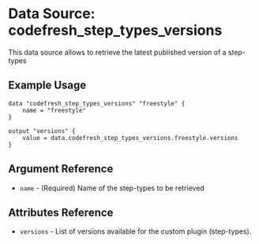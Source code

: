 # Data Source: codefresh_step_types_versions
This data source allows to retrieve the latest published version of a step-types

## Example Usage

```hcl
data "codefresh_step_types_versions" "freestyle" {
    name = "freestyle"
}

output "versions" {
    value = data.codefresh_step_types_versions.freestyle.versions
}

```

## Argument Reference

* `name` - (Required) Name of the step-types to be retrieved

## Attributes Reference

* `versions` - List of versions available for the custom plugin (step-types).
